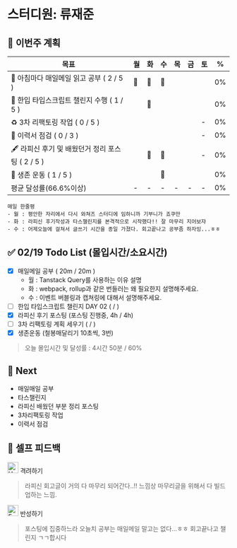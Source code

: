 # 스터디원: 류재준

## 🚀 이번주 계획

| 목표                            | 월   | 화   | 수   | 목   | 금   | 토   | %   |
| ------------------------------- | --- | --- | --- | --- | --- | --- | --- |
| 📰 아침마다 매일메일 읽고 공부 ( 2 / 5 ) |🌠|🌠|🌠|||| 0% |
| 📌 한입 타입스크립트 챌린지 수행 ( 1 / 5 ) ||🌠||||| 0% |
| ♻️ 3차 리팩토링 작업 ( 0 / 5 ) ||||||-| 0%  |
| 🔧 이력서 점검 ( 0 / 3 ) ||||||-| 0%  |
| 🖋️ 라피신 후기 및 배웠던거 정리 포스팅 ( 2 / 5 ) ||🌠|🌠|||-| 0%  |
| 💪 생존 운동 ( 1 / 5 )               |||🌠|||| 0% |
| 평균 달성률(66.6%이상)      |-|-|-|-|-|-|  0% |


```text
매일 한줄평
- 월 : 평안한 자리에서 다시 와쳐즈 스터디에 임하니까 기부니가 죠쿠만
- 화 : 라피신 후기작성과 타스챌린지를 본격적으로 시작했다!! 잘 마무리 지어보쟈
- 수 : 어제오늘에 걸쳐서 글쓰기 시간을 종일 가졌다. 회고끝나고 공부좀 하자잉...ㅎㅎ
```

## ✅ 02/19 Todo List (몰입시간/소요시간) 
- [x] 매일메일 공부 ( 20m / 20m )
  - 월 : Tanstack Query를 사용하는 이유 설명
  - 화 : webpack, rollup과 같은 번들러는 왜 필요한지 설명해주세요.
  - 수 : 이벤트 버블링과 캡쳐링에 대해서 설명해주세요.
- [ ] 한입 타입스크립트 챌린지 DAY 02 (  /  )
- [x] 라피신 후기 포스팅 (포스팅 진행중, 4h / 4h)  
- [ ] 3차 리팩토링 계획 세우기 (  /  )
- [x] 생존운동 (철봉매달리기 10초씩, 3번)
> 오늘 몰입시간 및 달성률 : 4시간 50분 / 60%

## 🌱 Next
- 매일매일 공부
- 타스챌린지
- 라피신 배웠던 부분 정리 포스팅
- 3차리팩토링 작업
- 이력서 점검

## 🎉 셀프 피드백

<img src="https://raw.githubusercontent.com/Tarikul-Islam-Anik/Animated-Fluent-Emojis/master/Emojis/Smilies/Hugging%20Face.png" alt="Hugging Face" width="25" height="25"> 격려하기</img>

> 라피신 회고글이 거의 다 마무리 되어간다..!! 느낌상 마무리글을 위해서 다 빌드업하는 느낌.

<img src="https://raw.githubusercontent.com/Tarikul-Islam-Anik/Animated-Fluent-Emojis/master/Emojis/Smilies/Face%20with%20Monocle.png" alt="Face with Monocle" width="25" height="25"> 반성하기</img>

> 포스팅에 집중하느라 오늘치 공부는 매일메일 말고는 없다...ㅎㅎ 회고끝나고 챌린지 ㄱㄱ합시다
